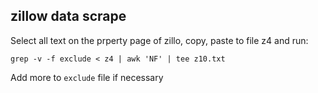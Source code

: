 ## zillow data scrape
Select all text on the prperty page of zillo, copy, paste to file z4 and run:

`grep -v -f exclude < z4 | awk 'NF' | tee z10.txt`

Add more to `exclude` file if necessary 
